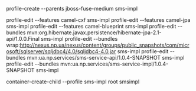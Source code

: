 profile-create --parents jboss-fuse-medium sms-impl

profile-edit --features camel-cxf sms-impl
profile-edit --features camel-jpa sms-impl
profile-edit --features camel-blueprint sms-impl
profile-edit --bundles mvn:org.hibernate.javax.persistence/hibernate-jpa-2.1-api/1.0.0.Final sms-impl
profile-edit --bundles wrap:http://nexus.np.ua/nexus/content/groups/public_snapshots/com/microsoft/sqlserver/sqljdbc4/4.0/sqljdbc4-4.0.jar sms-impl
profile-edit --bundles mvn:ua.np.services/sms-service-api/1.0.4-SNAPSHOT sms-impl
profile-edit --bundles mvn:ua.np.services/sms-service-impl/1.0.4-SNAPSHOT sms-impl

container-create-child --profile sms-impl root smsimpl
